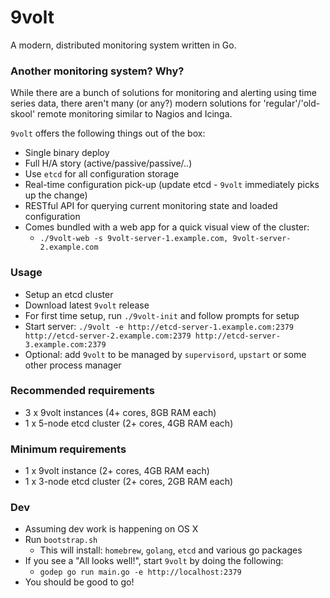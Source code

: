 # 9volt
A modern, distributed monitoring system written in Go.

### Another monitoring system? Why?
While there are a bunch of solutions for monitoring and alerting using time series data, there aren't many (or any?) modern solutions for 'regular'/'old-skool' remote monitoring similar to Nagios and Icinga.

`9volt` offers the following things out of the box:

- Single binary deploy
- Full H/A story (active/passive/passive/..)
- Use `etcd` for all configuration storage
- Real-time configuration pick-up (update etcd - `9volt` immediately picks up the change)
- RESTful API for querying current monitoring state and loaded configuration
- Comes bundled with a web app for a quick visual view of the cluster:
    + `./9volt-web -s 9volt-server-1.example.com, 9volt-server-2.example.com`

### Usage
- Setup an etcd cluster
- Download latest `9volt` release
- For first time setup, run `./9volt-init` and follow prompts for setup
- Start server: `./9volt -e http://etcd-server-1.example.com:2379 http://etcd-server-2.example.com:2379 http://etcd-server-3.example.com:2379`
- Optional: add `9volt` to be managed by `supervisord`, `upstart` or some other process manager

### Recommended requirements
- 3 x 9volt instances (4+ cores, 8GB RAM each)
- 1 x 5-node etcd cluster (2+ cores, 4GB RAM each)

### Minimum requirements
- 1 x 9volt instance (2+ cores, 4GB RAM each)
- 1 x 3-node etcd cluster (2+ cores, 2GB RAM each)

### Dev
- Assuming dev work is happening on OS X
- Run `bootstrap.sh`
    + This will install: `homebrew`, `golang`, `etcd` and various go packages
- If you see a "All looks well!", start `9volt` by doing the following:
    + `godep go run main.go -e http://localhost:2379`
- You should be good to go!
